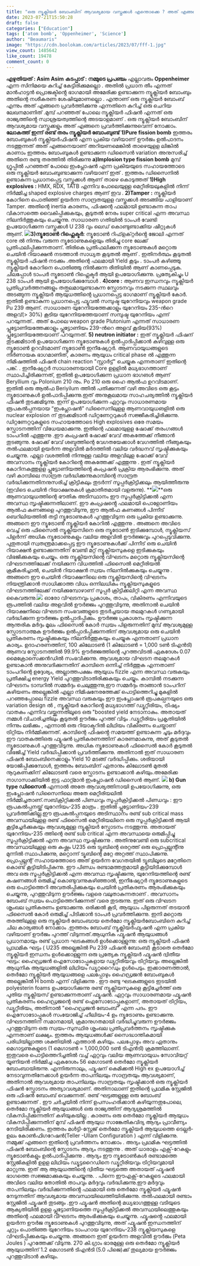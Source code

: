 ```yaml
---
title: "ഒരു ന്യൂക്ലിയർ ബോംബിന് ആവശ്യമായ വസ്തുക്കൾ എന്തൊക്കെ ? അത് എങ്ങനെ പ്രവർത്തിക്കുന്നു ?"
date: 2023-07-21T15:50:28
draft: false
categories: ["Education"]
tags: ['atom bomb', 'Oppenheimer', 'Science']
author: "Beaumaris"
image: "https://cdn.boolokam.com/articles/2023/07/fff-1.jpg"
view_count: 1485642
like_count: 19478
comment_count: 0
---
```


**എഴുതിയത് : Asim Asim** **കടപ്പാട് : നമ്മുടെ പ്രപഞ്ചം** എല്ലാവരും **Oppenheimer** എന്ന സിനിമയെ കുറിച്ച് കേട്ടിരിക്കുമല്ലൊ . അതിൽ പ്രധാന തീം എന്നത് മാൻഹാട്ടൻ പ്രൊജക്ടിൻ്റെ ഭാഗമായി അമേരിക്ക ഉണ്ടാക്കുന്ന ന്യൂക്ലിയർ ബോംബും അതിന്റെ നശീകരണ ശേഷിയുമാണല്ലൊ . എന്താണ് ഒരു ന്യൂക്ലിയർ ബോംബ് എന്നും അത് എങ്ങനെ പ്രവർത്തിക്കുന്നു എന്നതിനെ കുറിച്ച് ഒരു ചെറിയ ലേഖനമാണിത് .മുമ്പ് പറഞ്ഞത് പോലെ ന്യൂക്ലിയർ ഫിഷൻ എന്നത് ഒരു രാജ്യത്തിൻ്റെ സ്വാശ്രയത്വത്തിന്റെ അടയാളമാണ് . ഒരു ന്യൂക്ലിയർ ബോംബിന് ആവശ്യമായ വസ്തുക്കളും അത് എങ്ങനെ പ്രവർത്തിക്കുന്നുവെന്ന് നോക്കാം. **ലോകത്ത് ഇന്ന് രണ്ട് തരം ന്യൂക്ലിയർ ബോംബുണ്ട്** **1)Pure fission bomb** ഇത്തരം ബോംബുകൾ ന്യൂക്ലിയർഫിഷൻ എന്ന പ്രകിയ വഴിയാണ് ഊർജം ഉൽപാദനം നടത്തുന്നത് അത് എങ്ങനെയാണ് അറിയണമെങ്കിൽ താഴെയുളള ലിങ്കിൽ കാണാം ഇത്തരം ബോംബുകൾ ഉണ്ടാക്കുന്ന ഡിസൈൻ variation അനുസരിച്ച് അതിനെ രണ്ടു തരത്തിൽ തിരിക്കുന്നു **[](https://cdn.boolokam.com/articles/2023/07/fff-1.jpg)a)Implosion type fission bomb** മുമ്പ് ഗ്രൂപ്പിൽ പറഞ്ഞത് പോലെ ഇംപ്ലോഷൻ എന്ന പ്രകിയയുടെ സഹായത്തോടെ ഒരു ന്യൂക്ലിയർ ബോംബുണ്ടാക്കുന്ന വഴിയാണ് ഇത് . ഇത്തരം ഡിസൈനിൽ ഉണ്ടാകുന്ന പ്രധാനപ്പെട്ട വസ്തുക്കൾ ആണ് താഴെ കൊടുത്തത് **1)High explosives :** HMX, RDX, TATB എന്നിവ പോലെയുള്ള മെറ്റീരിയലുകളിൽ നിന്ന് നിർമ്മിച്ച shaped explosive charges ആണ് ഇവ . **2)Tamper :** ന്യൂക്ലിയർ കോറിനെ പൊതിഞ്ഞ് ഉയർന്ന സാന്ദ്രതയുളള വസ്തുക്കൾ അടങ്ങിയ പാളിയാണ് Tamper. അതിന്റെ inertia കാരണം, ഫിഷന്റെ ഫലമായി ഉണ്ടാകുന്ന താപ വികാസത്തെ വൈകിപ്പിക്കുകയും, കൂടുതൽ നേരം super critical എന്ന അവസ്ഥ നിലനിർത്തുകയും ചെയ്യുന്നു. സാധാരണ ഗതിയിൽ ടാംപർ വേണ്ടി ഉപയോഗിക്കുന്ന വസ്തുക്കൾ U 238 വും ലെഡ് കൊണ്ടുണ്ടാക്കിയ ഷീറ്റുകൾ ആണ്. **[![](https://cdn.boolokam.com/articles/2023/07/fff-2.jpg)](https://cdn.boolokam.com/articles/2023/07/fff-2.jpg)3)ന്യൂട്രോൺ റിഫ്ലെക്ടർ:** ന്യൂട്രോൺ റിഫ്‌ളക്‌റ്റർൻ്റെ ജോലി എന്നത് core ൽ നിന്നും വരുന്ന ന്യൂട്രോണുകളെയും തിരിച്ചു core ലേക്ക് പ്രതിഫലിപ്പിക്കുന്നതാണ്. തിരികെ പ്രതിഫലിക്കുന്ന ന്യൂട്രോണുകൾ മറ്റൊരു ചെയിൻ റിയാക്ഷൻ നടത്താൻ സാധ്യത കൂടുതൽ ആണ് . ഇതിനർത്ഥം കൂടുതൽ ന്യൂക്ലിയർ ഫിഷൻ നടക്കും .അതിന്റെ ഫലമായി Yield കൂടും . ടാംപർ കഴിഞ്ഞു ന്യൂക്ലിയർ കോറിനെ പൊതിഞ്ഞു നിൽക്കുന്ന രീതിയിൽ ആണ് കാണപ്പെടുക. ചിലപ്പോൾ ടാംപർ ന്യൂട്രോൺ റിഫ്ലെക്ടർ ആയി ഉപയോഗിക്കുന്നു. പ്രത്യേകിച്ചും U 238 ടാംപർ ആയി ഉപയോഗിക്കുമ്പോൾ . **4)core :** ആണവ ഇന്ധനവും ന്യൂക്ലിയർ പ്രതിപ്രവർത്തനങ്ങളും തത്ഫലമായുണ്ടാകുന്ന സ്ഫോടനവും നടക്കുന്ന സ്ഥലവും അടങ്ങുന്ന ന്യൂക്ലിയർ ആയുധത്തിന്റെ പ്രധാനപ്പെട്ട ഭാഗമാണ് ന്യൂക്ലിയർ കോർ. ഇതിൽ ഉണ്ടാകുന്ന പ്രധാനപ്പെട്ട ഫ്യൂവൽ സമ്പുഷ്ട യുറേനിയവും weapon grade Pu 239 ആണ്. സാധാരണ യുറേനിയത്തേക്കാളും യുറേനിയം 235-ൻറെ അളവ്(> 30%) കൂടിയ യുറേനിയത്തേയാണ് സമ്പുഷ്ട യുറേനിയം എന്ന് പറയുന്നത്.. അത് പോലെ weapon grade Plutonium എന്നത് സാധാരണ പ്ലൂട്ടോണിയത്തേക്കാളും പ്ലൂട്ടോണിയം 239-ൻറെ അളവ് കൂടിയ(93%) പ്ലൂട്ടോണിയത്തേയാണ് പറയുന്നത്. **5) neutron initiator :** ഇത് ന്യൂക്ലിയർ ഫിഷന് തുടക്കമിടാൻ ഉപയോഗിക്കുന്ന ന്യൂട്രോണുകൾ ഉൽപ്പാദിപ്പിക്കാൻ കഴിവുള്ള ഒരു ന്യൂട്രോൺ ഉറവിടമാണ് ന്യൂട്രോൺ ഇനീഷ്യേറ്റർ. ആണവായുധങ്ങളുടെ നിർണായക ഭാഗമാണിത്, കാരണം ആയുധം critical phase ൽ എത്തുന്ന നിമിഷത്തിൽ ഫിഷൻ chain reaction "സ്റ്റാർട്ട്" ചെയ്യുക എന്നതാണ് ഇതിന്റെ പങ്ക്. . ഇനീഷ്യേറ്റർ സാധാരണയായി Core ഉളളിൽ മധ്യഭാഗത്താണ് സ്ഥാപിച്ചിരിക്കുന്നത്, ഇതിൽ ഉപയോഗിക്കുന്ന പ്രധാന ഭാഗങൾ ആണ് Beryllium വും Polonium 210 നും. Po 210 ഒരു ഹൈ ആൽഫ ഉറവിടമാണ്‌. ഇതിൽ ഒരു ആൽഫ Beriyilum ത്തിൽ പതിക്കുന്നത് വഴി അവിടെ ഒരു കൂട്ടം ന്യൂട്രോണുകൾ ഉൽപാദിപ്പിക്കുന്നു.ഇത് അനുകൂലമായ സാഹചര്യത്തിൽ ന്യൂക്ലിയർ ഫിഷൻ തുടക്കമിടുന്നു. ഇന്ന് ഉപയോഗിക്കുന്ന ഏറ്റവും സാധാരണമായ രൂപകൽപ്പനയായ “ഇംപ്ലോഷൻ” ഡിസൈനിലുളള ആണവായുധങളിൽ ഒരു nuclear explosion ന് തുടക്കമിടാൻ ഡിറ്റണേറ്ററുകൾ സജ്ജീകരിച്ചിരിക്കുന്നു. ഡിറ്റണേറ്ററുകളുടെ സഹായത്തോടെ High explosives ഒരേ സമയം സ്ഫോടനത്തിന് വിധേയമാക്കുന്നു. ഇതിന്റെ ഫലമായുളള ഷോക്ക് തരംഗങ്ങൾ ടാംപറിൽ എത്തുന്നു .ഈ കംപ്രഷൻ ഷോക്ക് വേവ് അകത്തേക്ക് നീങ്ങാൻ തുടങ്ങുന്നു. ഷോക്ക് വേവ് ശബ്ദത്തിന്റെ വേഗതയേക്കാൾ വേഗത്തിൽ നീങ്ങുകയും തൽഫലമായി ഉയർന്ന അളവിൽ മർദത്തിൽ വലിയ വർദ്ധനവ് സൃഷ്ടിക്കുകയും ചെയ്യുന്നു. എല്ലാ വശത്തിൽ നിന്നുള്ള വലിയ അളവിലുള ഷോക്ക് വേവ് അവസാനം ന്യൂക്ലിയർ കോറിൻ്റെ അകത്തേക്ക് എത്തുന്നു . ഇത് ന്യൂക്ലിയർ കോറിനകത്തുളള പ്ലൂട്ടോണിയത്തിന്റെ കംപ്രഷൻ പ്രക്രിയ ആരംഭിക്കുന്നു. അത് വഴി കാമ്പിലെ സാന്ദ്രത വർദ്ധിക്കുന്നുകാമ്പിന്റെ സാന്ദ്രത വർദ്ധിക്കുന്നതിനനുസരിച്ച് ക്രിട്ടികലും തുടർന്ന് സൂപ്പർക്രിട്ടിക്കലും ആയിത്തീരുന്നു (ഇവിടെ ചെയിൻ റിയാക്ഷനുകൾ ക്രമാതീതമായി വളരുന്നു). **[![](https://cdn.boolokam.com/articles/2023/07/fff-3.jpg)](https://cdn.boolokam.com/articles/2023/07/fff-3.jpg)**ഒരു ആണവായുധത്തിന്റെ ഭൗതിക അടിസ്ഥാനം ഈ സൂപ്പർക്രിട്ടിക്കൽ എന്ന അവസ്ഥ സൃഷ്ടിക്കുന്നതിലാണ്. ഈ കംപ്രഷൻ്റെ ഫലമായി പൊളോണിയം ആൽഫ കണങ്ങളെ പുറത്തുവിടുന്നു, ഈ ആൽഫ കണങ്ങൾ പിന്നീട് ബെറിലിയത്തിൽ തട്ടി ന്യൂട്രോണുകൾ പുറത്തുവിടുന്ന ഒരു പ്രകിയ ഉണ്ടാക്കുന്നു. അങ്ങനെ ഈ ന്യൂട്രോൺ ന്യൂക്ലിയർ കോറിൽ എത്തുന്നു . അങ്ങനെ അവിടെ വെച്ച് ഒരു ഫിസൈൽ ന്യൂക്ലിയസിനെ ഒരു ന്യൂട്രോൺ ഇടിക്കുമ്പോൾ, ന്യൂക്ലിയസ് പിളർന്ന് അധിക ന്യൂട്രോണുകളും വലിയ അളവിൽ ഊർജ്ജവും പുറപ്പെടുവിക്കുന്നു. പുതുതായി സ്വതന്ത്രമാക്കപ്പെട്ട ഈ ന്യൂട്രോണുകൾക്ക് പിന്നീട് ഒരു ചെയിൻ റിയാക്ഷൻ ഉണ്ടാക്കുന്നതിന് വേണ്ടി മറ്റ് ന്യൂക്ലിയസുകളെ ഇടിക്കുകയും വിഭജിക്കുകയും ചെയ്യും. ഒരു ന്യൂക്ലിയസിന്റെ വിഘടനം മറ്റൊരു ന്യൂക്ലിയസിന്റെ വിഘടനത്തിലേക്ക് നയിക്കുന്ന വിധത്തിൽ ഫിസൈൽ മെറ്റീരിയൽ ക്രമീകരിച്ചാൽ, ചെയിൻ റിയാക്ഷൻ സ്വയം നിലനിൽക്കുകയും ചെയ്യുന്നു . അങ്ങനെ ഈ ചെയിൻ റിയാക്ഷനിലെ ഒരു ന്യൂക്ലിയസിന്റെ വിഘടനം നിയന്ത്രിക്കാൻ സാധിക്കാത്ത വിധം ഒന്നിലധികം ന്യൂക്ലിയസുകളുടെ വിഘടനത്തിലേക്ക് നയിക്കുമ്പോഴാണ് സൂപ്പർ ക്രിട്ടിക്കലിറ്റി എന്ന അവസ്ഥ കൈവരുന്നു.[![](https://cdn.boolokam.com/articles/2023/07/gwgwg.jpg)](https://cdn.boolokam.com/articles/2023/07/gwgwg.jpg) ഓരോ വിഘടനവും പ്രകാശം, താപം, വികിരണം എന്നിവയുടെ രൂപത്തിൽ വലിയ അളവിൽ ഊർജ്ജം പുറത്തുവിടുന്നു, അതിനാൽ ചെയിൻ റിയാക്ഷനിലെ വിഘടന സംഭവങ്ങളുടെ തുടർച്ചയായ തലമുറകൾ ഗണ്യമായി വർദ്ധിക്കുന്ന ഊർജ്ജം ഉൽപ്പാദിപ്പിക്കും. ഊർജ്ജ പ്രകാശനം സൃഷ്ടിക്കുന്ന ആന്തരിക മർദ്ദം മൂലം ഫിസൈൽ കോർ സ്വയം പിളരുന്നതിന് മുമ്പ് ആവശ്യമുള്ള സ്ഫോടനാത്മക ഊർജ്ജം ഉൽപ്പാദിപ്പിക്കുന്നതിന് ആവശ്യമായ ഒരു ചെയിൻ പ്രതികരണം സൃഷ്ടിക്കുകയും നിലനിർത്തുകയും ചെയ്യുക എന്നതാണ് പ്രധാന കാര്യം. ഉദാഹരണത്തിന്, 100 കിലോടൺ (1 കിലോടൺ = 1,000 ടൺ ടിഎൻടി) ആണവ സ്ഫോടനത്തിൽ 99.9% ഊർജ്ജത്തിന്റെ പുറത്തവിടൽ ഏകദേശം 0.07 മൈക്രോസെക്കൻഡിൽ സംഭവിക്കുന്നു. ആവശ്യമായ വിഘടന തലമുറകൾ ഉണ്ടാകാൻ അനുവദിക്കുന്നതിന് കാമ്പിനെ ഒന്നിച്ച് നിർത്തുക എന്നതാണ് ടാംപറിന്റെ ഉദ്ദേശ്യം, അല്ലാത്തപക്ഷം ആയുധം fizzle എന്ന അവസ്ഥ വരുകയും പ്രതീക്ഷിച്ച energy Yield പുറത്തുവിടാതിരിക്കുകയും ചെയ്യും. കാമ്പിൽ നടക്കുന്ന വിഘടനം ടാമ്പറിൽ സമ്മർദ്ദം ചെലുത്തുന്നു,ഈ സമ്മർദ്ദം താങ്ങാൻ ടാംപറിന് കഴിയണം അല്ലെങ്കിൽ എല്ലാ നിമിഷനേരത്തേക്ക് പൊട്ടിത്തെറിച്ചു മുകളിൽ പറഞ്ഞപ്പോലെ fizzle അവസ്ഥ വരുകയും ഈ ഇംപ്ലോഷൻ രൂപകല്പനയുടെ ഒരു variation design ൽ , ന്യൂക്ലിയർ കോറിൻ്റെ മധ്യഭാഗത്ത് ഡ്യൂറ്റീരിയം, ട്രിഷ്യം വാതകം എന്നിവ വയ്ക്കുന്നതിലൂടെ ഒരു "boosted yield നേടാനാകും. അതായത് നമ്മൾ വിചാരിച്ചതിലും കൂടുതൽ ഊർജം പുറത്ത് വിടും .ഡ്യൂറ്റീരിയം പ്രകൃതിയിൽ നിന്നും ലഭിക്കും , എന്നാൽ ഒരു റിയാക്ടറിൽ ലിഥിയം വികിരണം ചെയ്താണ് ട്രിറ്റിയം നിർമ്മിക്കുന്നത്. കാമ്പിന്റെ ഫിഷൻ്റെ സമയത്ത് ഉണ്ടാകുന്ന ചൂടും മർദ്ദവും ഈ വാതകത്തിഒരു ഫ്യൂഷൻ പ്രതികരണത്തിന് കാരണമാകുന്നു, അത് കൂടുതൽ ന്യൂട്രോണുകൾ പുറത്തുവിടുന്നു. അധിക ന്യൂട്രോണുകൾ ഫിസൈൽ കോർ കൂടുതൽ വിഭജിച്ച് Yield വർദ്ധിപ്പിക്കാൻ പ്രവർത്തിക്കുന്നു. അതിനാൽ ഇത് സാധാരണ ഫിഷൻ ബോംബിനെക്കാളും Yield 10 മടങ്ങ് വർദ്ധിപ്പിക്കും. ശരിയായി യോജിപ്പിക്കുമ്പോൾ, ഇത്തരം ബോംബിന് ഏതാനും കിലോടൺ മുതൽ നൂറുകണക്കിന് കിലോടൺ വരെ സ്ഫോടനം ഉണ്ടാക്കാൻ കഴിയും.അമേരിക്ക നാഗാസാക്കിയിൽ ഇട്ട ഫാറ്റ്മാൻ ഇംപ്ലോഷൻ ഡിസൈൻ ആണ്. [![](https://cdn.boolokam.com/articles/2023/07/dqddd.jpg)](https://cdn.boolokam.com/articles/2023/07/dqddd.jpg) **b) Gun type ഡിസൈൻ** എന്നാൽ അതേ ആവശ്യത്തിനായി ഉപയോഗിക്കുന്നു, ഒരു ഇംപ്ലോഷൻ ഡിസൈനിലെ അതേ മെറ്റീരിയലിൽ നിർമ്മിച്ചതാണ്.സബ്‌ക്രിറ്റിക്കൽ പിണ്ഡവും സൂപ്പർക്രിട്ടിക്കൽ പിണ്ഡവും : ഈ രൂപകൽപ്പനയ്ക്ക് യുറേനിയം-235 മാത്രം . ഇതിൽ പ്ലൂട്ടോണിയം-239 പ്രവർത്തിക്കില്ല.ഈ രൂപകൽപ്പനയുടെ അടിസ്ഥാനം രണ്ട് sub critical mass അവസ്ഥയിലുളള രണ്ട് ഫിസൈൽ മെറ്റീരിയലിനെ ഒരു സൂപ്പർക്രിട്ടിക്കൽ ആയി കൂട്ടിച്ചേർക്കുകയും ആവശ്യമുള്ള ന്യൂക്ലിയർ സ്ഫോടനം നടത്തുന്നു. അതായത് യുറേനിയം-235 ത്തിന്റെ രണ്ട് sub critical എന്ന അവസ്ഥയെ ഒരുമിപ്പിച്ചു സൂപ്പർക്രിട്ടിക്കൽ എന്ന അവസ്ഥ സൃഷ്ടിക്കുന്നു . അതിനുവേണ്ടി ഒരു subcritical അവസ്ഥയിലുളള ഒരു കഷ്ണം U235 ഒരു ട്യൂബിന്റെ ഒരറ്റത്ത് ഒരു പ്രൊപ്പല്ലന്റിനു മുന്നിൽ സ്ഥാപിക്കുന്നു, മറ്റൊന്ന് ട്യൂബിന്റെ മറ്റേ അറ്റത്ത് സ്ഥാപിക്കുന്നു. പ്രൊപ്പല്ലന്റ് സഹായത്തോടെ അത് ഉയർന്ന വേഗതയിൽ ട്യൂബിലൂടെ മറ്റേതിനെ കൊണ്ട് കൂട്ടിയിടിപ്പികുന്നു. ഈ പിണ്ഡം രണ്ടാമത്തതുമായി കൂട്ടിയിടിക്കുമ്പോൾ അവ ഒരു സൂപ്പർക്രിട്ടിക്കൽ എന്ന അവസ്ഥ സൃഷ്ടിക്കുന്നു, യുറേനിയത്തിന്റെ രണ്ട് കഷണങ്ങൾ ഒരുമിച്ച് കൊണ്ടുവന്നുകഴിഞ്ഞാൽ, ഇനീഷ്യേറ്റർ ന്യൂട്രോണുകളുടെ ഒരു പൊട്ടിത്തെറി അവതരിപ്പിക്കുകയും ചെയിൻ പ്രതികരണം ആരംഭിക്കുകയും ചെയ്യുന്നു, പുറത്തുവിടുന്ന ഊർജ്ജം വളരെ വലുതാകുന്നതാണ് . അവസാനം ബോംബ് സ്വയം പൊട്ടിത്തെറിക്കുന്നത് വരെ തുടരുന്നു. ഇത് ഒരു വിഘടന ശൃംഖല പ്രതികരണം ഉണ്ടാക്കുന്നു. ഒരിക്കൽ കൂടി, ആയുധം പിളരുന്നത് തടയാൻ ഫിസൈൽ കോർ ഒരുമിച്ച് പിടിക്കാൻ ടാംപർ പ്രവർത്തിക്കുന്നു. ഇനി മറ്റൊരു തരത്തിലുളള ഒരു ന്യൂക്ലിയർ ബോംബായ തെർമോ ന്യൂക്ലിയർബോംബിനെ കുറിച്ച് ചില കാര്യങ്ങൾ നോക്കാം .ഇത്തരം ബോംബ് ന്യൂക്ലിയർഫ്യൂഷൻ എന്ന പ്രകിയ വഴിയാണ് ഊർജം പുറത്ത് വിടുന്നത്.ആധുനിക ഫ്യൂഷൻ ആയുധങ്ങൾ പ്രധാനമായും രണ്ട് പ്രധാന ഘടകങ്ങൾ ഉൾക്കൊള്ളുന്നു: ഒരു ന്യൂക്ലിയർ ഫിഷൻ പ്രാഥമിക ഘട്ടം ( U235 അല്ലെങ്കിൽ Pu 239 ഫിഷൻ ബോംബ്) കൂടാതെ തെർമോ ന്യൂക്ലിയർ ഇന്ധനം ഉൾക്കൊള്ളുന്ന ഒരു പ്രത്യേക ന്യൂക്ലിയർ ഫ്യൂഷൻ ദ്വിതീയ ഘട്ടം: ഹൈഡ്രജൻ ഐസോടോപ്പുകളായ ഡ്യൂറ്റീരിയവും ട്രിറ്റിയവും അല്ലെങ്കിൽ ആധുനിക ആയുധങ്ങളിൽ ലിഥിയം ഡ്യൂറ്ററൈഡും ഉൾപെടും. ഇക്കാരണത്താൽ, തെർമോ ന്യൂക്ലിയർ ആയുധങ്ങളെ പലപ്പോഴും ഹൈഡ്രജൻ ബോംബുകൾ അല്ലെങ്കിൽ H bomb എന്ന് വിളിക്കുന്നു . ഈ രണ്ടു ഘടകങ്ങളുടെ ഇടയിൽ polyesterin foams ഉപയോഗിക്കുന്നു രണ്ട് ന്യൂക്ലിയസുകളെ കൂട്ടിച്ചേർത്ത് ഒരു പുതിയ ന്യൂക്ലിയസ് ഉണ്ടാക്കുന്നതാണ് ഫ്യൂഷൻ. ഏറ്റവും സാധാരണമായ ഫ്യൂഷൻ പ്രതികരണം ഹൈഡ്രജന്റെ രണ്ട് ഐസോടോപ്പുകളാണ്, അതായത് ട്രിറ്റിയം, ഡ്യൂറ്റീരിയം, അതിനാൽ "ഹൈഡ്രജൻ ബോംബ്" എന്ന പദം. ഈ ഐസോടോപ്പുകൾ സംയോജിച്ച് ഹീലിയം-4 ഉം ന്യൂട്രോണും ഉണ്ടാക്കുന്നു. വിഘടനത്തിന് സമാനമായി, ക്രമാനുഗതമായി വർദ്ധിച്ചുവരുന്ന ഊർജ്ജം പുറത്തുവിടുന്ന ഒരു സ്വയം-സുസ്ഥിര ശൃംഖല പ്രതിപ്രവർത്തനം സൃഷ്ടിക്കുക എന്നതാണ് ലക്ഷ്യം. ഇത്തരം ആയുധങ്ങൾക്ക് സൈദ്ധാന്തികമായി പരിധിയില്ലാത്ത ശക്തിയിൽ എത്താൻ കഴിയും. പലപ്പോഴും അവ ഏതാനും മെഗാട്ടണുകളുടെ (1 മെഗാടൺ = 1,000,000 ടൺ ടിഎൻടി) ക്രമത്തിലാണ്. ഇതുവരെ പൊട്ടിത്തെറിച്ചതിൽ വച്ച് ഏറ്റവും വലിയ ആണവായുധം സോവിയറ്റ് യൂണിയൻ നിർമ്മിച്ച ഏകദേശം 56 മെഗാടൺ തെർമോ ന്യൂക്ലിയർ ബോംബായിരുന്നു. എന്നിരുന്നാലും, ഫ്യൂഷന് കെമിക്കൽ High ex ഉപയോഗിച്ച് നേടാവുന്നതിനേക്കാൾ ഉയർന്ന താപനിലയും സാന്ദ്രതയും ആവശ്യമാണ്, അതിനാൽ ആവശ്യമായ താപനിലയും സാന്ദ്രതയും സൃഷ്ടിക്കാൻ ഒരു ന്യൂക്ലിയർ ഫിഷൻ സ്ഫോടനം അത്യാവശ്യമാണ്. അതിനാലാണ് ഇതിന്റെ പ്രഥമിക സ്റ്റേജിൽ ഒരു ഫിഷൻ ബോംബ് വെക്കുന്നത്. രണ്ട് ഘട്ടങ്ങളുള്ള ഒരു ബോംബ് ഉണ്ടാക്കുന്നത് . ഈ ചർച്ചയിൽ നിന്ന് ഉപസംഹരിക്കാൻ കഴിയുന്നതുപോലെ, തെർമോ ന്യൂക്ലിയർ ആയുധങ്ങൾ ഒരു രാജ്യത്തിന് ആദ്യശ്രമത്തിൽ വികസിപ്പിക്കുന്നതിന് കഴിയുകയില്ല . കാരണം ഒരു തെർമോ ന്യൂക്ലിയർ ആയുധം വികസിപ്പിക്കുന്നതിന് മുമ്പ് ഫിഷൻ ആയുധ സാങ്കേതികവിദ്യ ആദ്യം പ്രാവീണ്യം നേടിയിരിക്കണം. ഇത്തരം മൾട്ടി-സ്റ്റേജ് തെർമോ ന്യൂക്ലിയർ ആയുധത്തെ ടെല്ലർ-ഉലം കോൺഫിഗറേഷൻ(Teller -Ullam Configuration ) എന്ന് വിളിക്കുന്നു. നമ്മുക്ക് എങ്ങനെ ഇതിന്റെ പ്രവർത്തനം നോക്കാം . അദ്യം പ്രഥമിക ഘട്ടത്തിൽ ഫിഷൻ ബോംബിന്റെ സ്ഫോടനം ആദ്യം നടത്തുന്നു . അത് ധാരാളം എക്സ്-റേകളും ന്യൂട്രോൺകളും ഉൽപാദിപ്പിക്കുന്നു . ആദ്യം ഈ ന്യൂട്രോൺകൾ രണ്ടാമത്തെ സ്റ്റേജികളിൽ ഉളള ലിഥിയം ഡ്യൂട്ടറൈഡിനെ ഡ്യൂറ്റീരിയവും ട്രിറ്റിയവുമായി മാറ്റുന്നു. ഇത് ആ ആയുധത്തിന്റെ ദ്വിതീയ ഘട്ടത്തെ അതായത് ഫ്യൂഷൻ ഭാഗത്തെ സജ്ജമാക്കുകയും ചെയ്യുന്നു. . പിന്നെ ഈഎക്സ്-റേകളുടെ ഫലമായി അവിടെ വലിയ തോതിൽ താപവും മർദ്ദവും വർദ്ധിക്കുന്നു.ഈ മർദ്ദവും താപനിലയും വർദ്ധിക്കുന്നതിൻ്റെ ഫലമായി ഒരു തെർമോ ന്യൂക്ലിയർ ഫ്യൂഷൻ നേടുന്നതിന് ആവശ്യമായ അവസ്ഥയിലെത്തിയിരിക്കുന്നു. തൽഫലമായി രണ്ടാം സ്റ്റേജിൽ ഫ്യൂഷൻ തുടങ്ങും .ഈ ഫ്യൂഷൻ അതിന്റെ മധ്യഭാഗത്തുള്ള വടിയുടെ ആക്യതിയിൽ ഉളള പ്ലൂട്ടോണിയത്തെ സൂപ്പർക്രിട്ടിക്കൽ അവസ്ഥയിലെത്തുകയും അതിന്റെ ഫലമായി വിഘടനം ആരംഭിക്കുകയും ചെയ്യുന്നു. ഫ്യൂഷൻ്റെ ഫലമായി ഉയർന്ന ഊർജ ന്യൂട്രോണുകൾ പുറത്തുവിടുന്നു, അത് ഫ്യൂഷൻ ഇന്ധനത്തിന് ചുറ്റും പൊതിഞ്ഞ യുറേനിയം ടാംപറായ യുറേനിയം-238 ന്യൂക്ലിയസുകളെ വിഘടിപ്പിക്കുകയും ചെയ്യുന്നു. അങ്ങനെ ഇത് ഉയർന്ന അളവിൽ ഊർജം (Peta Joules ) പുറത്തേക്ക് വിടുന്നു. 270 കി.ഗ്രാം ഭാരമുള്ള ഒരു തെർമോ ന്യൂക്ലിയർ ആയുധത്തിന് 1.2 മെഗാടൺ ടിഎൻടി (5.0 പിജെ)ക്ക് തുല്യമായ ഊർജ്ജം പുറത്തുവിടാൻ കഴിയും.
